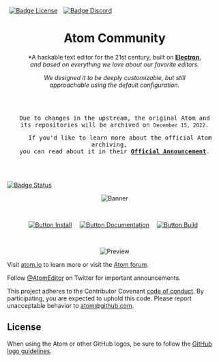  [![Badge License]][License]   [![Badge Discord]][Discord]

<div align = center>

# Atom Community

*A hackable text editor for the 21st century, built on **[Electron]**, <br>
*and based on everything we love about our favorite editors.*

*We designed it to be deeply customizable, but still* <br>
*approachable using the default configuration.*

<br>

<kbd>
<br>
 
   Due to changes in the upstream, the original Atom and   <br>
   its repositories will be archived on `December 15, 2022`.   

   If you'd like to learn more about the official Atom archiving,   <br>
   you can read about it in their **[Official Announcement]**.   

</kbd>

</div>

<br>
<br>


[![Badge Status]][Status]


<div align = center>

![Banner]

<br>

[![Button Install]][Install]   
[![Button Documentation]][Documentation]   
[![Button Build]][Build] 

<br>

![Preview]

</div>

Visit [atom.io](https://atom.io) to learn more or visit the [Atom forum](https://github.com/atom/atom/discussions).

Follow [@AtomEditor](https://twitter.com/atomeditor) on Twitter for important
announcements.

This project adheres to the Contributor Covenant [code of conduct](CODE_OF_CONDUCT.md).
By participating, you are expected to uphold this code. Please report unacceptable behavior to atom@github.com.


## License

When using the Atom or other GitHub logos, be sure to follow the [GitHub logo guidelines](https://github.com/logos).


<!---------------------------------------------------------------->

[Official Announcement]: https://github.blog/2022-06-08-sunsetting-atom/
[Electron]: https://github.com/electron/electron
[Discord]: https://discord.gg/2tD9evh8qP
[Status]: https://dev.azure.com/atomcommunity/atomcommunity/_build/latest?definitionId=10&branchName=master

[Preview]: https://user-images.githubusercontent.com/378023/49132478-f4b77680-f31f-11e8-9e10-e8454d8d9b7e.png
[Banner]: https://user-images.githubusercontent.com/378023/49132477-f4b77680-f31f-11e8-8357-ac6491761c6c.png


[Documentation]: docs/Documentation.md
[Install]: docs/Installation.md
[License]: LICENSE.md
[Build]: docs/Building.md


<!---------------------------{ Badges }--------------------------->

[Badge Discord]: https://img.shields.io/badge/Discord-5865F2.svg?style=for-the-badge&logoColor=white&logo=Discord
[Badge License]: https://img.shields.io/badge/License-MIT-yellow.svg?style=for-the-badge
[Badge Status]: https://dev.azure.com/atomcommunity/atomcommunity/_apis/build/status/atom-community/Release%20Branch%20Build?branchName=master


<!--------------------------{ Buttons }--------------------------->

[Button Documentation]: https://img.shields.io/badge/Documentation-6399c4?style=for-the-badge&logoColor=white&logo=GitBook
[Button Install]: https://img.shields.io/badge/Install-78af9f?style=for-the-badge&logoColor=white&logo=DocuSign
[Button Build]: https://img.shields.io/badge/Building-e5ab42?style=for-the-badge&logoColor=white&logo=GNUBash

